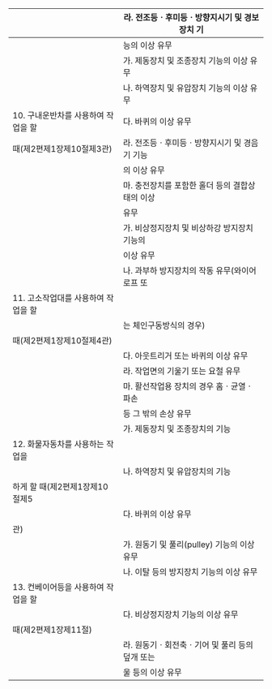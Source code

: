|  | 라. 전조등ㆍ후미등ㆍ방향지시기 및 경보장치 기 |
| --- | --- |
|  | 능의 이상 유무 |
|  | 가. 제동장치 및 조종장치 기능의 이상 유무 |
|  | 나. 하역장치 및 유압장치 기능의 이상 유무 |
| 10. 구내운반차를 사용하여 작업을 할 | 다. 바퀴의 이상 유무 |
| 때(제2편제1장제10절제3관) | 라. 전조등ㆍ후미등ㆍ방향지시기 및 경음기 기능 |
|  | 의 이상 유무 |
|  | 마. 충전장치를 포함한 홀더 등의 결합상태의 이상 |
|  | 유무 |
|  | 가. 비상정지장치 및 비상하강 방지장치 기능의 |
|  | 이상 유무 |
|  | 나. 과부하 방지장치의 작동 유무(와이어로프 또 |
| 11. 고소작업대를 사용하여 작업을 할 |  |
|  | 는 체인구동방식의 경우) |
| 때(제2편제1장제10절제4관) |  |
|  | 다. 아웃트리거 또는 바퀴의 이상 유무 |
|  | 라. 작업면의 기울기 또는 요철 유무 |
|  | 마. 활선작업용 장치의 경우 홈ㆍ균열ㆍ파손 |
|  | 등 그 밖의 손상 유무 |
|  | 가. 제동장치 및 조종장치의 기능 |
| 12. 화물자동차를 사용하는 작업을 |  |
|  | 나. 하역장치 및 유압장치의 기능 |
| 하게 할 때(제2편제1장제10절제5 |  |
|  | 다. 바퀴의 이상 유무 |
| 관) |  |
|  | 가. 원동기 및 풀리(pulley) 기능의 이상 유무 |
|  | 나. 이탈 등의 방지장치 기능의 이상 유무 |
| 13. 컨베이어등을 사용하여 작업을 할 |  |
|  | 다. 비상정지장치 기능의 이상 유무 |
| 때(제2편제1장제11절) |  |
|  | 라. 원동기ㆍ회전축ㆍ기어 및 풀리 등의 덮개 또는 |
|  | 울 등의 이상 유무 |